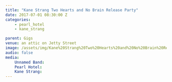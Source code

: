 ```yaml
---
title: "Kane Strang Two Hearts and No Brain Release Party"
date: 2017-07-01 08:30:00 Z
categories:
    - pearl_hotel
    - kane_strang

parent: Gigs
venue: an attic on Jetty Street
image: /assets/img/Kane%20Strang%20Two%20Hearts%20and%20No%20Brain%20Release%20Party/cover.jpg
audio: false
media:
    Unnamed Band:
    Pearl Hotel:
    Kane Strang:
---
```


